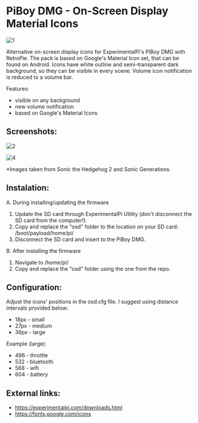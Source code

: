 # PiBoy DMG - On-Screen Display Material Icons

![1](https://user-images.githubusercontent.com/92209505/141120091-98526253-3d57-48f0-aa2b-501cb64c9f71.png)

Alternative on-screen display icons for ExperimentalPi's PiBoy DMG with RetroPie. The pack is based on Google's Material Icon set, that can be found on Android. Icons have white outline and semi-transparent dark background, so they can be visible in every scene. Volume icon notification is reduced to a volume bar.

Features:
  - visible on any background
  - new volume notification
  - based on Google's Material Icons

## Screenshots:

![2](https://user-images.githubusercontent.com/92209505/141121162-dd96b110-4e43-4921-b7eb-84357b9e10de.png)

![4](https://user-images.githubusercontent.com/92209505/141121179-c276dab5-3c21-431d-acab-75fa295f4f53.png)

*Images taken from Sonic the Hedgehog 2 and Sonic Generations.

## Instalation:
A. During installing/updating the firmware
  1. Update the SD card through ExperimentalPi Utility (don't disconnect the SD card from the computer!).
  1. Copy and replace the "osd" folder to the location on your SD card:
     /boot/payload/home/pi/
  2. Disconnect the SD card and insert to the PiBoy DMG.

B. After installing the firmware
  1. Navigate to /home/pi/
  2. Copy and replace the "osd" folder using the one from the repo.

## Configuration:
Adjust the icons' positions in the osd.cfg file. I suggest using distance intervals provided below:
  - 18px - small
  - 27px - medium
  - 36px - large
    
Example (large):
  - 496 - throttle  
  - 532 - bluetooth 
  - 568 - wifi
  - 604 - battery

## External links:
  - https://experimentalpi.com/downloads.html
  - https://fonts.google.com/icons
